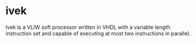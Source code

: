 ivek
====

Ivek is a VLIW soft processor written in VHDL with a variable
length instruction set and capable of executing at most two instructions
in parallel.

